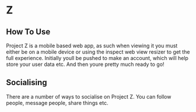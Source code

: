 # Z

## How To Use

Project Z is a mobile based web app, as such when viewing it you must either be on a mobile device or using the inspect web view resizer to get the full experience.
Initially youll be pushed to make an account, which will help store your user data etc. And then youre pretty much ready to go!

## Socialising

There are a number of ways to socialise on Project Z. You can follow people, message people, share things etc.
